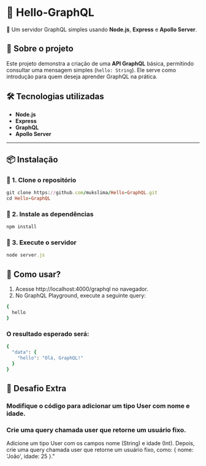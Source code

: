 # 📌 Hello-GraphQL  
🚀 Um servidor GraphQL simples usando **Node.js**, **Express** e **Apollo Server**.

## 📖 Sobre o projeto  
Este projeto demonstra a criação de uma **API GraphQL** básica, permitindo consultar uma mensagem simples (`hello: String`). Ele serve como introdução para quem deseja aprender GraphQL na prática.

## 🛠 Tecnologias utilizadas  
- **Node.js**  
- **Express**  
- **GraphQL**  
- **Apollo Server**  

---

## 📦 Instalação  
### 🔹 1. Clone o repositório
```ruby
git clone https://github.com/mukslima/Hello-GraphQL.git
cd Hello-GraphQL
```

### 🔹 2. Instale as dependências
```ruby
npm install
```

### 🔹 3. Execute o servidor
```ruby
node server.js
```

## 🚀 Como usar?
 1. Acesse http://localhost:4000/graphql no navegador.
 2. No GraphQL Playground, execute a seguinte query:
```ruby
{
  hello
}
```
### O resultado esperado será:
```ruby
{
  "data": {
    "hello": "Olá, GraphQL!"
  }
}
```

## 🚀 Desafio Extra
### Modifique o código para adicionar um tipo User com nome e idade.
### Crie uma query chamada user que retorne um usuário fixo.
  Adicione um tipo User com os campos nome (String) e idade (Int). Depois, crie uma query chamada user que retorne um usuário fixo, como: { nome: 'João', idade: 25 }."
